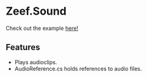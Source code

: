 # Zeef.Sound #

Check out the example [here!](https://github.com/ZachIsAGardner/Zeef/tree/master/_Examples/Sound) 

## Features ##
* Plays audioclips.
* AudioReference.cs holds references to audio files.